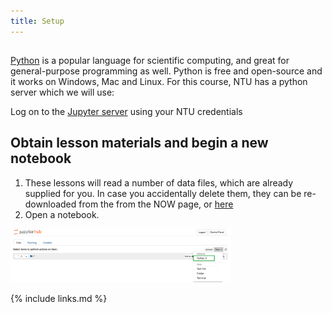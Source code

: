 ```yaml
---
title: Setup
---
```

##
[Python](https://python.org/) is a popular language for scientific computing, and great for general-purpose programming as well. Python is free and open-source and it works on Windows, Mac and Linux. For this course, NTU has a python server which we will use:

Log on to the [Jupyter server](https://jupyter.ntu.ac.uk) using your NTU credentials

## Obtain lesson materials and begin a new notebook
1. These lessons will read a number of data files, which are already supplied for you. In case you accidentally delete them, they can be re-downloaded from the from the NOW page, or [here](https://github.com/maddicoat/CHEM10121/blob/gh-pages/CHEM10121_python_datafiles.zip)
2. Open a notebook.
<img src="fig/setup_screen_1.png" width="70%">



{% include links.md %}
